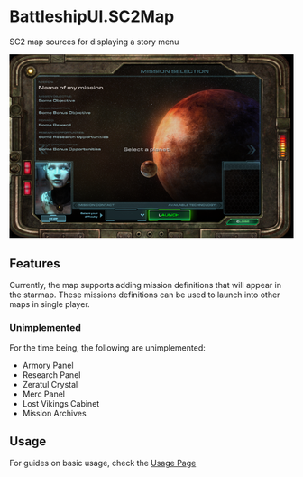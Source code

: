 # BattleshipUI.SC2Map
SC2 map sources for displaying a story menu

![Screenshot of mission scene](/docs/MissionScreen.png)

## Features
Currently, the map supports adding mission definitions that will appear in the starmap. These missions definitions can be used to launch into other maps in single player.

### Unimplemented
For the time being, the following are unimplemented:
 - Armory Panel
 - Research Panel
 - Zeratul Crystal
 - Merc Panel
 - Lost Vikings Cabinet
 - Mission Archives


## Usage
For guides on basic usage, check the [Usage Page](docs/USAGE.md)
